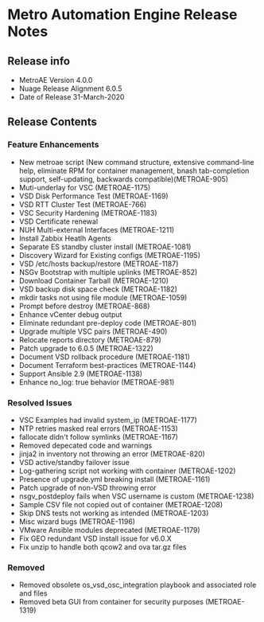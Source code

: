 # Metro Automation Engine Release Notes

## Release info

* MetroAE Version 4.0.0
* Nuage Release Alignment 6.0.5
* Date of Release 31-March-2020

## Release Contents

### Feature Enhancements

* New metroae script (New command structure, extensive command-line help, eliminate RPM for container management, bnash tab-completion support, self-updating, backwards compatible)(METROAE-905)
* Muti-underlay for VSC (METROAE-1175)
* VSD Disk Performance Test (METROAE-1169)
* VSD RTT Cluster Test (METROAE-766)
* VSC Security Hardening (METROAE-1183)
* VSD Certificate renewal
* NUH Multi-external Interfaces (METROAE-1211)
* Install Zabbix Heatlh Agents
* Separate ES standby cluster install (METROAE-1081)
* Discovery Wizard for Existing configs (METROAE-1195)
* VSD /etc/hosts backup/restore (METROAE-1187)
* NSGv Bootstrap with multiple uplinks (METROAE-852)
* Download Container Tarball (METROAE-1210)
* VSD backup disk space check (METROAE-1182)
* mkdir tasks not using file module (METROAE-1059)
* Prompt before destroy (METROAE-868)
* Enhance vCenter debug output
* Eliminate redundant pre-deploy code (METROAE-801)
* Upgrade multiple VSC pairs (METROAE-490)
* Relocate reports directory (METROAE-879)
* Patch upgrade to 6.0.5 (METROAE-1322)
* Document VSD rollback procedure (METROAE-1181)
* Document Terraform best-practices (METROAE-1144)
* Support Ansible 2.9 (METROAE-1138)
* Enhance no_log: true behavior (METROAE-981)

### Resolved Issues

* VSC Examples had invalid system_ip (METROAE-1177)
* NTP retries masked real errors (METROAE-1153)
* fallocate didn't follow symlinks (METROAE-1167)
* Removed depecated code and warnings
* jinja2 in inventory not throwing an error (METROAE-820)
* VSD active/standby failover issue
* Log-gathering script not working with container (METROAE-1202)
* Presence of upgrade.yml breaking install (METROAE-1161)
* Patch upgrade of non-VSD throwing error
* nsgv_postdeploy fails when VSC username is custom (METROAE-1238)
* Sample CSV file not copied out of container (METROAE-1208)
* Skip DNS tests not working as intended (METROAE-1203)
* Misc wizard bugs (METROAE-1196)
* VMware Ansible modules deprecated (METROAE-1179)
* Fix GEO redundant VSD install issue for v6.0.X
* Fix unzip to handle both qcow2 and ova tar.gz files

### Removed

* Removed obsolete os_vsd_osc_integration playbook and associated role and files
* Removed beta GUI from container for security purposes (METROAE-1319)

